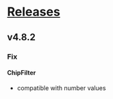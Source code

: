 # [Releases](https://github.com/Tracktor/design-system/releases)

## v4.8.2

###  Fix
#### ChipFilter
- compatible with number values
